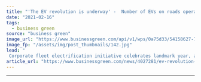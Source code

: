 ```yaml
---
title: "'The EV revolution is underway' -  Number of EVs on roads operated by EV100 firms doubled in 2020"
date: "2021-02-16"
tags: 
  - business green
source: "business green"
image_url: "https://www.businessgreen.com/api/v1/wps/0a75d33/54158627-76b4-4df6-827f-a1a9301004eb/9/electric-car-charging-185x114.jpg"
image_fp: "/assets/img/post_thumbnails/142.jpg"
lead: "
 Corporate fleet electrification initiative celebrates landmark year, as it reveals the number of EVs deployed by its members is set to hit 4.8 million by 2030 ..."
article_url: "https://www.businessgreen.com/news/4027281/ev-revolution-underway-evs-roads-operated-ev100-firms-doubled-2020"
---
```


---
